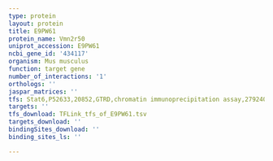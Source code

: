 ```yaml
---
type: protein
layout: protein
title: E9PW61
protein_name: Vmn2r50
uniprot_accession: E9PW61
ncbi_gene_id: '434117'
organism: Mus musculus
function: target gene
number_of_interactions: '1'
orthologs: ''
jaspar_matrices: ''
tfs: Stat6,P52633,20852,GTRD,chromatin immunoprecipitation assay,27924024%5Buid%5D,No
targets: ''
tfs_download: TFLink_tfs_of_E9PW61.tsv
targets_download: ''
bindingSites_download: ''
binding_sites_ls: ''

---
```

